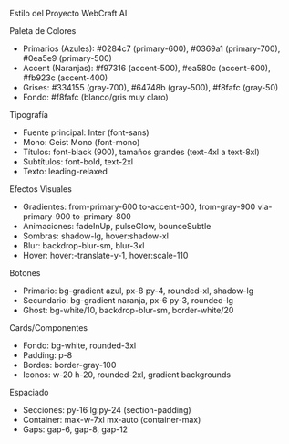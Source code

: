Estilo del Proyecto WebCraft AI

  Paleta de Colores

  - Primarios (Azules): #0284c7 (primary-600), #0369a1 (primary-700), #0ea5e9 (primary-500)
  - Accent (Naranjas): #f97316 (accent-500), #ea580c (accent-600), #fb923c (accent-400)
  - Grises: #334155 (gray-700), #64748b (gray-500), #f8fafc (gray-50)
  - Fondo: #f8fafc (blanco/gris muy claro)

  Tipografía

  - Fuente principal: Inter (font-sans)
  - Mono: Geist Mono (font-mono)
  - Títulos: font-black (900), tamaños grandes (text-4xl a text-8xl)
  - Subtítulos: font-bold, text-2xl
  - Texto: leading-relaxed

  Efectos Visuales

  - Gradientes: from-primary-600 to-accent-600, from-gray-900 via-primary-900 to-primary-800
  - Animaciones: fadeInUp, pulseGlow, bounceSubtle
  - Sombras: shadow-lg, hover:shadow-xl
  - Blur: backdrop-blur-sm, blur-3xl
  - Hover: hover:-translate-y-1, hover:scale-110

  Botones

  - Primario: bg-gradient azul, px-8 py-4, rounded-xl, shadow-lg
  - Secundario: bg-gradient naranja, px-6 py-3, rounded-lg
  - Ghost: bg-white/10, backdrop-blur-sm, border-white/20

  Cards/Componentes

  - Fondo: bg-white, rounded-3xl
  - Padding: p-8
  - Bordes: border-gray-100
  - Iconos: w-20 h-20, rounded-2xl, gradient backgrounds

  Espaciado

  - Secciones: py-16 lg:py-24 (section-padding)
  - Container: max-w-7xl mx-auto (container-max)
  - Gaps: gap-6, gap-8, gap-12